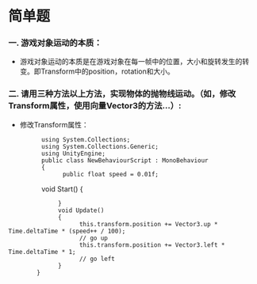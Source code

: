 # 简单题
### 一. 游戏对象运动的本质： ###  
- 游戏对象运动的本质是在游戏对象在每一帧中的位置，大小和旋转发生的转变。即Transform中的position，rotation和大小。  
### 二. 请用三种方法以上方法，实现物体的抛物线运动。（如，修改Transform属性，使用向量Vector3的方法…）: ###  
- 修改Transform属性：  

            using System.Collections;  
            using System.Collections.Generic;  
            using UnityEngine;  
            public class NewBehaviourScript : MonoBehaviour  
            {  
                  public float speed = 0.01f;
                  void Start()
                  {
                  
                  }
                  void Update()
                  {
                        this.transform.position += Vector3.up * Time.deltaTime * (speed++ / 100);
                        // go up
                        this.transform.position += Vector3.left * Time.deltaTime * 1;
                        // go left 
                  }
            }
